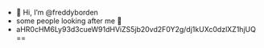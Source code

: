 - 👋 Hi, I’m @freddyborden
- some people looking after me 💩
- aHR0cHM6Ly93d3cueW91dHViZS5jb20vd2F0Y2g/dj1kUXc0dzlXZ1hjUQ==
<!---
freddyborden/freddyborden is a ✨ special ✨ repository because its `README.md` (this file) appears on your GitHub profile.
You can click the Preview link to take a look at your changes.
--->
